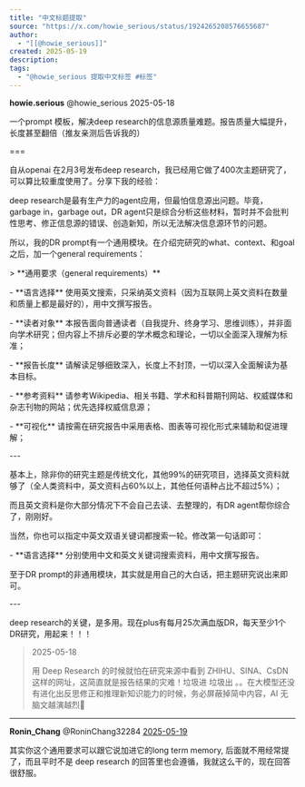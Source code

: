 ```yaml
---
title: "中文标题提取"
source: "https://x.com/howie_serious/status/1924265208576655687"
author:
  - "[[@howie_serious]]"
created: 2025-05-19
description:
tags:
  - "@howie_serious 提取中文标签 #标签"
---
```

**howie.serious** @howie\_serious 2025-05-18

一个prompt 模板，解决deep research的信息源质量难题。报告质量大幅提升，长度甚至翻倍（推友亲测后告诉我的）  
  
\===

自从openai 在2月3号发布deep research，我已经用它做了400次主题研究了，可以算比较重度使用了。分享下我的经验：  
  
deep research是最有生产力的agent应用，但最怕信息源出问题。毕竟，garbage in，garbage out，DR agent只是综合分析这些材料，暂时并不会批判性思考、修正信息源的错误、创造新知，所以无法解决信息源环节的问题。  
  
所以，我的DR prompt有一个通用模块。在介绍完研究的what、context、和goal之后，加一个general requirements：  
  
\> \*\*通用要求（general requirements）\*\*  
  
\- \*\*语言选择\*\* 使用英文搜索，只采纳英文资料（因为互联网上英文资料在数量和质量上都是最好的），用中文撰写报告。

\- \*\*读者对象\*\* 本报告面向普通读者（自我提升、终身学习、思维训练），并非面向学术研究；但内容上不排斥必要的学术概念和理论，一切以全面深入理解为标准；

\- \*\*报告长度\*\* 请解读足够细致深入，长度上不封顶，一切以深入全面解读为基本目标。

\- \*\*参考资料\*\* 请参考Wikipedia、相关书籍、学术和科普期刊网站、权威媒体和杂志刊物的网站；优先选择权威信息源；

\- \*\*可视化\*\* 请按需在研究报告中采用表格、图表等可视化形式来辅助和促进理解；  
  
\---

基本上，除非你的研究主题是传统文化，其他99%的研究项目，选择英文资料就够了（全人类资料中，英文资料占60%以上，其他任何语种占比不超过5%）；  
  
而且英文资料是你大部分情况下不会自己去读、去整理的，有DR agent帮你综合了，刚刚好。  
  
当然，你也可以指定中英文双语关键词都搜索一轮。修改第一句话即可：  
  
\- \*\*语言选择\*\* 分别使用中文和英文关键词搜索资料，用中文撰写报告。  
  
至于DR prompt的非通用模块，其实就是用自己的大白话，把主题研究说出来即可。

\---

deep research的关键，是多用。现在plus有每月25次满血版DR，每天至少1个DR研究，用起来！！！

> 2025-05-18
> 
> 用 Deep Research 的时候就怕在研究来源中看到 ZHIHU、SINA、CsDN 这样的网址，这简直就是报告结果的灾难！垃圾进 垃圾出 。。在大模型还没有进化出反思修正和推理新知识能力的时候，务必屏蔽掉简中内容，AI 无脑文越演越烈🤪

---

**Ronin\_Chang** @RoninChang32284 [2025-05-19](https://x.com/RoninChang32284/status/1924269058314416177)

其实你这个通用要求可以跟它说加进它的long term memory, 后面就不用经常提了，而且平时不是 deep research 的回答里也会遵循，我就这么干的，现在回答很舒服。

